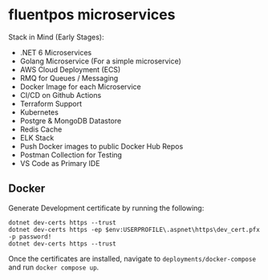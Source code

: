 # fluentpos microservices

Stack in Mind (Early Stages):
- .NET 6 Microservices
- Golang Microservice (For a simple microservice)
- AWS Cloud Deployment (ECS)
- RMQ for Queues / Messaging
- Docker Image for each Microservice
- CI/CD on Github Actions
- Terraform Support
- Kubernetes
- Postgre & MongoDB Datastore
- Redis Cache
- ELK Stack
- Push Docker images to public Docker Hub Repos
- Postman Collection for Testing
- VS Code as Primary IDE


## Docker
 Generate Development certificate by running the following:

 ```
dotnet dev-certs https --trust
dotnet dev-certs https -ep $env:USERPROFILE\.aspnet\https\dev_cert.pfx -p password!
dotnet dev-certs https --trust
 ```

 Once the certificates are installed, navigate to `deployments/docker-compose` and run `docker compose up`.
 
